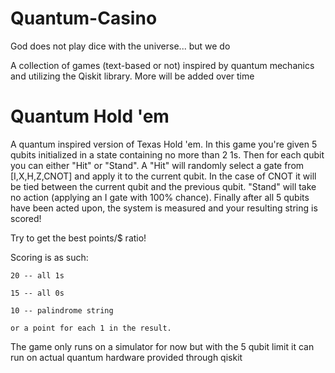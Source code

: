 # Quantum-Casino
God does not play dice with the universe... but we do

A collection of games (text-based or not) inspired by quantum mechanics and utilizing the Qiskit library. More will be added over time

# Quantum Hold 'em

A quantum inspired version of Texas Hold 'em. In this game you're given 5 qubits initialized in a state containing no more than 2 1s. Then for each qubit you can either "Hit" or "Stand". A "Hit" will randomly select a gate from [I,X,H,Z,CNOT] and apply it to the current qubit. In the case of CNOT it will be tied between the current qubit and the previous qubit. "Stand" will take no action (applying an I gate with 100% chance). Finally after all 5 qubits have been acted upon, the system is measured and your resulting string is scored! 


Try to get the best points/$ ratio!


Scoring is as such:
  
    20 -- all 1s
  
    15 -- all 0s
  
    10 -- palindrome string
  
    or a point for each 1 in the result.

The game only runs on a simulator for now but with the 5 qubit limit it can run on actual quantum hardware provided through qiskit
